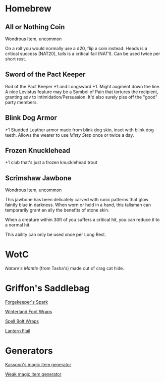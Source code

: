 
# Homebrew

## All or Nothing Coin
Wondrous Item, uncommon

On a roll you would normally use a d20, flip a coin instead. Heads is a critical success (NAT20), tails is a critical fail (NAT1). Can be used twice per short rest.

## Sword of the Pact Keeper
Rod of the Pact Keeper +1 and Longsword +1. Might augment down the line. A nice Levistus feature may be a Symbol of Pain that tortures the recipient, granting adv to Intimidation/Persuasion. It'd also surely piss off the "good" party members.

## Blink Dog Armor
+1 Studded Leather armor made from blink dog skin, inset with blink dog teeth. Allows the wearer to use _Misty Step_ once or twice a day.

## Frozen Knucklehead
+1 club that's just a frozen knucklehead trout

## Scrimshaw Jawbone
Wondrous Item, uncommon

This jawbone has been delicately carved with runic patterns that glow faintly blue in darkness. When worn or held in a hand, this talisman can temporarily grant an ally the benefits of stone skin.

When a creature within 30ft of you suffers a critical hit, you can reduce it to a normal hit.

This ability can only be used once per Long Rest.


# WotC

_Nature's Mantle_ (from Tasha's) made out of crag cat hide.


# Griffon's Saddlebag

[Forgekeeper's Spark](https://old.reddit.com/r/TheGriffonsSaddlebag/comments/l217xn/the_griffons_saddlebag_forgekeepers_spark/)

[Winterland Foot Wraps](https://old.reddit.com/r/TheGriffonsSaddlebag/comments/17xif90/the_griffons_saddlebag_winterland_foot_wraps/)

[Spell Bolt Wraps](https://old.reddit.com/r/TheGriffonsSaddlebag/comments/188ffba/the_griffons_saddlebag_spell_bolt_wraps_wondrous/)

[Lantern Flail](https://old.reddit.com/r/TheGriffonsSaddlebag/comments/1c6ciws/the_griffons_saddlebag_lantern_flail_weapon_flail/)

# Generators

[Kassoon's magic item generator](https://www.kassoon.com/dnd/magic-item-generator/)

[Weak magic item generator](https://www.lordbyng.net/inspiration/index.php)